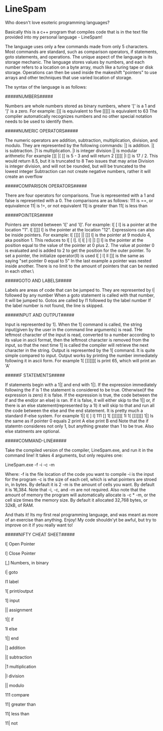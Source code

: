 # LineSpam
Who doesn't love esoteric programming languages?

Basically this is a c++ program that compiles code that is in the text file provided into my personal language - LineSpam!

The language uses only a few commands made from only 5 characters. Most commands are standard, such as comparison operators, if statements, goto statements, and operations. The unique aspect of the language is its storage mechanic. The language stores values by numbers, and each number refers to a location on a byte array, much like a turing tape or disk storage. Operations can then be used inside the makeshift "pointers" to use arrays and other techniques that use varied location of storage. 

The syntax of the language is as follows:

#####NUMBERS#####

Numbers are whole numbers stored as binary numbers, where '[' is a 1 and ']' is a zero. For example:
  [][ is equivalent to five
  [[[[[ is equivalent to 63
The compiler automatically recognizes numbers and no other special notation needs to be used to identify them.

#####NUMERIC OPERATORS#####

The numeric operators are addition, subtraction, multiplication, division, and modulo. They are represented by the following commands:
  |] is addition.
  |[ is subtraction.
  |1 is multiplication.
  |l is integer division
  || is modular arithmetic
For example
  [][ |[ [[ is 5 - 3 and will return 2
  []]][ |l [] is 17 / 2. This would return 8.5, but it is truncated to 8
Two issues that may arise
  Division is integer division, and will not be rounded, but will be truncated to the lowest integer
  Subtraction can not create negative numbers, rather it will create an overflow

#####COMPARISON OPERATORS#####
  
There are four operators for comparisons. True is represented with a 1 and false is represented with a 0. The comparisons are as follows:
  111 is ==, or equivalence
  11| is !=, or not equivalent
  11] is greater than
  11[ is less than

#####POINTERS#####

Pointers are stored between 'l[' and 'l]'. For example:
  l[ [ l] is a pointer at the location "1".
  l[ [[]] l] is the pointer at the location "12".
Expressions can also be inside pointers. For example:
  l[ []][ || []] l] is the pointer at 9 modulo 4, aka position 1. This reduces to l[ [ l].
  l[ l[ ] l] |] [] l] is the pointer at the position equal to the value of the pointer at 0 plus 2. The value at pointer 0 is evaluated     and is added to 2 to get the position for the outer pointer.
To set a pointer, the initialize operator(ll) is used
  l[ ] l] ll [][ is the same as saying "set pointer 0 equal to 5"
In the last example a pointer was nested inside another. There is no limit to the amount of pointers that can be nested in each other.\

#####GOTO AND LABELS#####

Labels are areas of code that can be jumped to. They are represented by 
  l| followed by any number
When a goto statement is called with that number, it will be jumped to. Gotos are called by
  l1 followed by the label number
If the label number is not found, the line is skipped.

#####INPUT AND OUTPUT#####

Input is represented by 1]. When the 1] command is called, the string input(given by the user in the command line arguments) is read. THe leftmost character of the input is read, converted to a number according to its value in ascii format, then the leftmost character is removed from the input, so that the next time 1] is called the compiler will retrieve the next character in the string.
Output is represented by the 1[ command. It is quite simple compared to input. Output works by printing the number immediately following it in ascii form. For example
  1[ []]]]][ is print 65, which will print an 'A'
 
#####IF STATEMENTS#####

If statements begin with a 1|[ and end with 1|]. If the expression immediately following the if is 1 the statement is considered to be true. Otherwise(if the expression is zero) it is false. If the expression is true, the code between the if and the end(or an else) is ran. If it is false, it will either skip to the 1|] or, if there is an else statement(represented by a 1l) it will skip to that and run all the code between the else and the end statement. It is pretty much a standard if-else system. For example
  1|[ l[ ] l] 111 []
    1[ []]]]][
  1l
    1[ []]]][]
  1|]
  Is the same as
  if pointer 0 equals 2
    print A
  else
    print B
  end
Note that the if statemtn consideres not only 1, but anything greater than 1 to be true. Also else statments are optional.

#####COMMAND-LINE#####

Take the compiled version of the compiler, LineSpam.exe, and run it in the command line! It takes 4 arguments, but only requires one:

LineSpam.exe -f -i -c -m

Where:
  -f is the file location of the code you want to compile
  -i is the input for the program
  -c is the size of each cell, which is what pointers are stroed in, in bytes. By default it is 2
  -m is the amount of cells you want. By default it is 16,384. 
Note that -i, -c, and -m are not required. Also note that the amount of memory the program will automatically allocate is -c * -m, or the cell size times the memory size. By default it allocated 32,768 bytes, or 32kB, of RAM.


And thats it! Its my first real programming language, and was meant as more of an exercise than anything. Enjoy! My code shouldn'yt be awful, but try to improve on it if you really want to!


#####NIFTY CHEAT SHEET#####
 
  l[    Open Pointer
  
  l]    Close Pointer
  
  [,]   Numbers, in binary
  
  l|    goto
  
  l1    label
  
  1[    print/output
  
  1]    input
  
  ||    assignment
  
  
  1|[   if
  
  1l    else
  
  1|]   end
  
  
  |]    addition
  
  |[    subtraction
  
  |1    multiplication
  
  |l    division
  
  ||    modulo
  
  111   compare
  
  11]   greater than
  
  11[   less than
  
  11|   not
